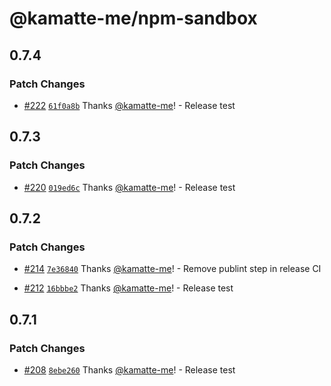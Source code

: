 # @kamatte-me/npm-sandbox

## 0.7.4

### Patch Changes

- [#222](https://github.com/kamatte-me/npm-sandbox/pull/222) [`61f0a8b`](https://github.com/kamatte-me/npm-sandbox/commit/61f0a8ba322e2dfba799883b435754bec5f1253a) Thanks [@kamatte-me](https://github.com/kamatte-me)! - Release test

## 0.7.3

### Patch Changes

- [#220](https://github.com/kamatte-me/npm-sandbox/pull/220) [`019ed6c`](https://github.com/kamatte-me/npm-sandbox/commit/019ed6cb70d34ed89dcfa14a8fb21cb56880c27a) Thanks [@kamatte-me](https://github.com/kamatte-me)! - Release test

## 0.7.2

### Patch Changes

- [#214](https://github.com/kamatte-me/npm-sandbox/pull/214) [`7e36840`](https://github.com/kamatte-me/npm-sandbox/commit/7e36840447ec46c8d90749cb4095c62d60546f51) Thanks [@kamatte-me](https://github.com/kamatte-me)! - Remove publint step in release CI

- [#212](https://github.com/kamatte-me/npm-sandbox/pull/212) [`16bbbe2`](https://github.com/kamatte-me/npm-sandbox/commit/16bbbe2ce423758e598b57175caf013f09b51007) Thanks [@kamatte-me](https://github.com/kamatte-me)! - Release test

## 0.7.1

### Patch Changes

- [#208](https://github.com/kamatte-me/npm-sandbox/pull/208) [`8ebe260`](https://github.com/kamatte-me/npm-sandbox/commit/8ebe26099b6c2b3ed9f41f38380717e2494b1363) Thanks [@kamatte-me](https://github.com/kamatte-me)! - Release test
